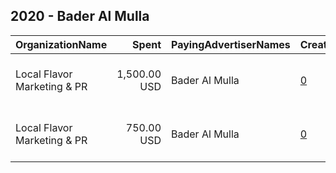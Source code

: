 ## 2020 - Bader Al Mulla 
|OrganizationName|Spent|PayingAdvertiserNames|CreativeUrls|Impressions|Genders|AgeBrackets|CountryCodes|BillingAddresses|CandidateBallotInformation|
|:---|---:|:---|:---|---:|:---|:---|:---|:---|:---|
|Local Flavor Marketing & PR|1,500.00 USD|Bader Al Mulla|[0](https://www.snap.com/political-ads/asset/cef0ea898dd99b9544da1d80a36dfb3a186106eaf5a87eebb27662c7cd7c6de6?mediaType=jpg)|1,298,781|||kuwait|"Mohammad Thunayyan Al-Ghanem St,Salhiya,00000,KW"|Bader Al Mulla|
|Local Flavor Marketing & PR|750.00 USD|Bader Al Mulla|[0](https://www.snap.com/political-ads/asset/cef0ea898dd99b9544da1d80a36dfb3a186106eaf5a87eebb27662c7cd7c6de6?mediaType=jpg)|703,540|||kuwait|"Mohammad Thunayyan Al-Ghanem St,Salhiya,00000,KW"|Bader Al Mulla|
